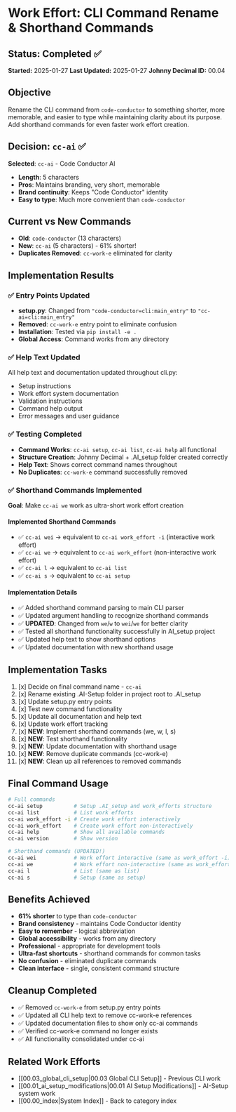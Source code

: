 # Work Effort: CLI Command Rename & Shorthand Commands

## Status: Completed ✅
**Started:** 2025-01-27
**Last Updated:** 2025-01-27
**Johnny Decimal ID:** 00.04

## Objective
Rename the CLI command from `code-conductor` to something shorter, more memorable, and easier to type while maintaining clarity about its purpose. Add shorthand commands for even faster work effort creation.

## Decision: `cc-ai` ✅
**Selected**: `cc-ai` - Code Conductor AI
- **Length**: 5 characters
- **Pros**: Maintains branding, very short, memorable
- **Brand continuity**: Keeps "Code Conductor" identity
- **Easy to type**: Much more convenient than `code-conductor`

## Current vs New Commands
- **Old**: `code-conductor` (13 characters)
- **New**: `cc-ai` (5 characters) - 61% shorter!
- **Duplicates Removed**: `cc-work-e` eliminated for clarity

## Implementation Results

### ✅ Entry Points Updated
- **setup.py**: Changed from `"code-conductor=cli:main_entry"` to `"cc-ai=cli:main_entry"`
- **Removed**: `cc-work-e` entry point to eliminate confusion
- **Installation**: Tested via `pip install -e .`
- **Global Access**: Command works from any directory

### ✅ Help Text Updated
All help text and documentation updated throughout cli.py:
- Setup instructions
- Work effort system documentation
- Validation instructions
- Command help output
- Error messages and user guidance

### ✅ Testing Completed
- **Command Works**: `cc-ai setup`, `cc-ai list`, `cc-ai help` all functional
- **Structure Creation**: Johnny Decimal + .AI_setup folder created correctly
- **Help Text**: Shows correct command names throughout
- **No Duplicates**: `cc-work-e` command successfully removed

### ✅ Shorthand Commands Implemented
**Goal**: Make `cc-ai we` work as ultra-short work effort creation

#### Implemented Shorthand Commands
- ✅ `cc-ai wei` → equivalent to `cc-ai work_effort -i` (interactive work effort)
- ✅ `cc-ai we` → equivalent to `cc-ai work_effort` (non-interactive work effort)
- ✅ `cc-ai l` → equivalent to `cc-ai list`
- ✅ `cc-ai s` → equivalent to `cc-ai setup`

#### Implementation Details
- ✅ Added shorthand command parsing to main CLI parser
- ✅ Updated argument handling to recognize shorthand commands
- ✅ **UPDATED**: Changed from `we`/`w` to `wei`/`we` for better clarity
- ✅ Tested all shorthand functionality successfully in AI_setup project
- ✅ Updated help text to show shorthand options
- ✅ Updated documentation with new shorthand usage

## Implementation Tasks
1. [x] Decide on final command name - `cc-ai`
2. [x] Rename existing .AI-Setup folder in project root to .AI_setup
3. [x] Update setup.py entry points
4. [x] Test new command functionality
5. [x] Update all documentation and help text
6. [x] Update work effort tracking
7. [x] **NEW**: Implement shorthand commands (we, w, l, s)
8. [x] **NEW**: Test shorthand functionality
9. [x] **NEW**: Update documentation with shorthand usage
10. [x] **NEW**: Remove duplicate commands (cc-work-e)
11. [x] **NEW**: Clean up all references to removed commands

## Final Command Usage
```bash
# Full commands
cc-ai setup          # Setup .AI_setup and work_efforts structure
cc-ai list           # List work efforts
cc-ai work_effort -i # Create work effort interactively
cc-ai work_effort    # Create work effort non-interactively
cc-ai help           # Show all available commands
cc-ai version        # Show version

# Shorthand commands (UPDATED!)
cc-ai wei            # Work effort interactive (same as work_effort -i)
cc-ai we             # Work effort non-interactive (same as work_effort)
cc-ai l              # List (same as list)
cc-ai s              # Setup (same as setup)
```

## Benefits Achieved
- **61% shorter** to type than `code-conductor`
- **Brand consistency** - maintains Code Conductor identity
- **Easy to remember** - logical abbreviation
- **Global accessibility** - works from any directory
- **Professional** - appropriate for development tools
- **Ultra-fast shortcuts** - shorthand commands for common tasks
- **No confusion** - eliminated duplicate commands
- **Clean interface** - single, consistent command structure

## Cleanup Completed
- ✅ Removed `cc-work-e` from setup.py entry points
- ✅ Updated all CLI help text to remove cc-work-e references
- ✅ Updated documentation files to show only cc-ai commands
- ✅ Verified cc-work-e command no longer exists
- ✅ All functionality consolidated under cc-ai

## Related Work Efforts
- [[00.03_global_cli_setup|00.03 Global CLI Setup]] - Previous CLI work
- [[00.01_ai_setup_modifications|00.01 AI Setup Modifications]] - AI-Setup system work
- [[00.00_index|System Index]] - Back to category index